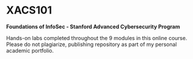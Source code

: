 # XACS101
**Foundations of InfoSec - Stanford Advanced Cybersecurity Program**

Hands-on labs completed throughout the 9 modules in this online course. 
Please do not plagiarize, publishing repository as part of my personal academic portfolio.
